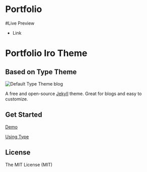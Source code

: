 Portfolio
=======

#Live Preview
* Link

# Portfolio Iro Theme
## Based on Type Theme

![Default Type Theme blog](https://bloc-global-assets.s3.amazonaws.com/portfolio/portfolio-iro.png)

A free and open-source [Jekyll](http://jekyllrb.com) theme. Great for blogs and easy to customize.

## Get Started

[Demo](https://rohanchandra.github.io/type-theme/)

[Using Type](https://rohanchandra.github.io/project/type/)

## License
The MIT License (MIT)
